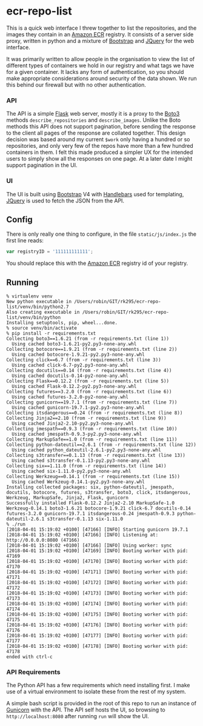 ecr-repo-list
=============

This is a quick web interface I threw together to list the repositories, and the images they contain in an [Amazon ECR] registry. It consists of a server side proxy, written in python and a mixture of [Bootstrap] and [JQuery] for the web interface.

It was primarily written to allow people in the organisation to view the list of different types of containers we hold in our registry and what tags we have for a given container. It lacks any form of authentication, so you should make appropriate considerations around security of the data shown. We run this behind our firewall but with no other authentication.

### API

The API is a simple [Flask] web server, mostly it is a proxy to the [Boto3] methods `describe_repositories` and `describe_images`. Unlike the Boto methods this API does not support pagination, before sending the response to the client all pages of the response are collated together. This design decision was based around my current `$work` only having a hundred or so repositories, and only very few of the repos have more than a few hundred containers in them. I felt this made produced a simpler UX for the intended users to simply show all the responses on one page. At a later date I might support pagination in the UI.

### UI

The UI is built using [Bootstrap] V4 with [Handlebars] used for templating, [JQuery] is used to fetch the JSON from the API.

## Config

There is only really one thing to configure, in the file `static/js/index.js` the first line reads:

```js
var registryID = '111111111111';
```

You should replace this with the [Amazon ECR] registry id of your registry.

## Running

```
% virtualenv venv
New python executable in /Users/robin/GIT/rk295/ecr-repo-list/venv/bin/python2.7
Also creating executable in /Users/robin/GIT/rk295/ecr-repo-list/venv/bin/python
Installing setuptools, pip, wheel...done.
% source venv/bin/activate
% pip install -r requirements.txt
Collecting boto3==1.6.21 (from -r requirements.txt (line 1))
  Using cached boto3-1.6.21-py2.py3-none-any.whl
Collecting botocore==1.9.21 (from -r requirements.txt (line 2))
  Using cached botocore-1.9.21-py2.py3-none-any.whl
Collecting click==6.7 (from -r requirements.txt (line 3))
  Using cached click-6.7-py2.py3-none-any.whl
Collecting docutils==0.14 (from -r requirements.txt (line 4))
  Using cached docutils-0.14-py2-none-any.whl
Collecting Flask==0.12.2 (from -r requirements.txt (line 5))
  Using cached Flask-0.12.2-py2.py3-none-any.whl
Collecting futures==3.2.0 (from -r requirements.txt (line 6))
  Using cached futures-3.2.0-py2-none-any.whl
Collecting gunicorn==19.7.1 (from -r requirements.txt (line 7))
  Using cached gunicorn-19.7.1-py2.py3-none-any.whl
Collecting itsdangerous==0.24 (from -r requirements.txt (line 8))
Collecting Jinja2==2.10 (from -r requirements.txt (line 9))
  Using cached Jinja2-2.10-py2.py3-none-any.whl
Collecting jmespath==0.9.3 (from -r requirements.txt (line 10))
  Using cached jmespath-0.9.3-py2.py3-none-any.whl
Collecting MarkupSafe==1.0 (from -r requirements.txt (line 11))
Collecting python-dateutil==2.6.1 (from -r requirements.txt (line 12))
  Using cached python_dateutil-2.6.1-py2.py3-none-any.whl
Collecting s3transfer==0.1.13 (from -r requirements.txt (line 13))
  Using cached s3transfer-0.1.13-py2.py3-none-any.whl
Collecting six==1.11.0 (from -r requirements.txt (line 14))
  Using cached six-1.11.0-py2.py3-none-any.whl
Collecting Werkzeug==0.14.1 (from -r requirements.txt (line 15))
  Using cached Werkzeug-0.14.1-py2.py3-none-any.whl
Installing collected packages: six, python-dateutil, jmespath, docutils, botocore, futures, s3transfer, boto3, click, itsdangerous, Werkzeug, MarkupSafe, Jinja2, Flask, gunicorn
Successfully installed Flask-0.12.2 Jinja2-2.10 MarkupSafe-1.0 Werkzeug-0.14.1 boto3-1.6.21 botocore-1.9.21 click-6.7 docutils-0.14 futures-3.2.0 gunicorn-19.7.1 itsdangerous-0.24 jmespath-0.9.3 python-dateutil-2.6.1 s3transfer-0.1.13 six-1.11.0
% ./run
[2018-04-01 15:19:02 +0100] [47166] [INFO] Starting gunicorn 19.7.1
[2018-04-01 15:19:02 +0100] [47166] [INFO] Listening at: http://0.0.0.0:8080 (47166)
[2018-04-01 15:19:02 +0100] [47166] [INFO] Using worker: sync
[2018-04-01 15:19:02 +0100] [47169] [INFO] Booting worker with pid: 47169
[2018-04-01 15:19:02 +0100] [47170] [INFO] Booting worker with pid: 47170
[2018-04-01 15:19:02 +0100] [47171] [INFO] Booting worker with pid: 47171
[2018-04-01 15:19:02 +0100] [47172] [INFO] Booting worker with pid: 47172
[2018-04-01 15:19:02 +0100] [47173] [INFO] Booting worker with pid: 47173
[2018-04-01 15:19:02 +0100] [47174] [INFO] Booting worker with pid: 47174
[2018-04-01 15:19:02 +0100] [47175] [INFO] Booting worker with pid: 47175
[2018-04-01 15:19:02 +0100] [47176] [INFO] Booting worker with pid: 47176
[2018-04-01 15:19:02 +0100] [47177] [INFO] Booting worker with pid: 47177
[2018-04-01 15:19:02 +0100] [47178] [INFO] Booting worker with pid: 47178
ended with ctrl-c
```

### API Requirements

The Python API has a few requirements which need installing first. I make use of a virtual environment to isolate these from the rest of my system.


A simple bash script is provided in the root of this repo to run an instance of [Gunicorn] with the API. The API self hosts the UI, so browsing to `http://localhost:8080` after running `run` will show the UI.

[Amazon ECR]: https://aws.amazon.com/ecr/
[Bootstrap]: https://getbootstrap.com/
[JQuery]: https://jquery.com/
[HandleBars]: https://handlebarsjs.com/
[Flask]: http://flask.pocoo.org/
[Boto3]: https://boto3.readthedocs.io/en/latest/
[Gunicorn]: http://gunicorn.org/
